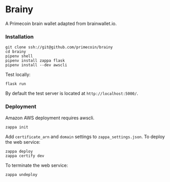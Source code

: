 # Brainy

A Primecoin brain wallet adapted from brainwallet.io.

### Installation

```
git clone ssh://git@github.com/primecoin/brainy
cd brainy
pipenv shell
pipenv install zappa flask
pipenv install --dev awscli
```

Test locally:

```
flask run
```

By default the test server is located at `http://localhost:5000/`.

### Deployment

Amazon AWS deployment requires awscli.

```
zappa init
```

Add `certificate_arn` and `domain` settings to `zappa_settings.json`. To deploy the web service:

```
zappa deploy
zappa certify dev
```

To terminate the web service:

```
zappa undeploy
```
